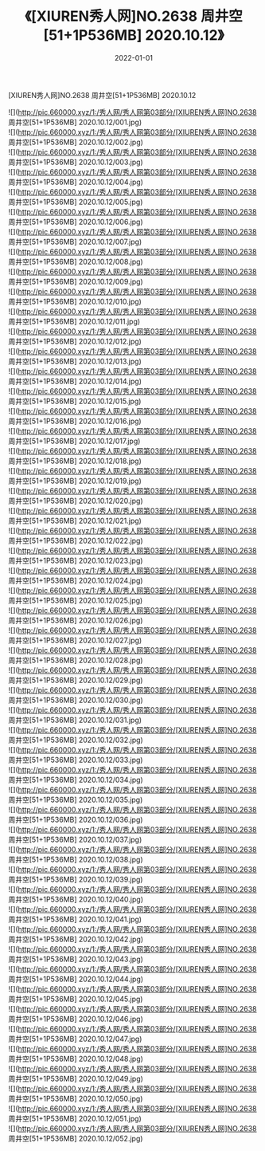 ﻿---
layout: post
title:  《[XIUREN秀人网]NO.2638 周井空[51+1P536MB] 2020.10.12》
date:   2022-01-01
img: http://pic.660000.xyz/1:/秀人网/秀人网第03部分/[XIUREN秀人网]NO.2638 周井空[51+1P536MB] 2020.10.12/000.jpg
categories: [美女, 清纯, 唯美]
---

[XIUREN秀人网]NO.2638 周井空[51+1P536MB] 2020.10.12

 ![](http://pic.660000.xyz/1:/秀人网/秀人网第03部分/[XIUREN秀人网]NO.2638 周井空[51+1P536MB] 2020.10.12/001.jpg) <br>![](http://pic.660000.xyz/1:/秀人网/秀人网第03部分/[XIUREN秀人网]NO.2638 周井空[51+1P536MB] 2020.10.12/002.jpg) <br>![](http://pic.660000.xyz/1:/秀人网/秀人网第03部分/[XIUREN秀人网]NO.2638 周井空[51+1P536MB] 2020.10.12/003.jpg) <br>![](http://pic.660000.xyz/1:/秀人网/秀人网第03部分/[XIUREN秀人网]NO.2638 周井空[51+1P536MB] 2020.10.12/004.jpg) <br>![](http://pic.660000.xyz/1:/秀人网/秀人网第03部分/[XIUREN秀人网]NO.2638 周井空[51+1P536MB] 2020.10.12/005.jpg) <br>![](http://pic.660000.xyz/1:/秀人网/秀人网第03部分/[XIUREN秀人网]NO.2638 周井空[51+1P536MB] 2020.10.12/006.jpg) <br>![](http://pic.660000.xyz/1:/秀人网/秀人网第03部分/[XIUREN秀人网]NO.2638 周井空[51+1P536MB] 2020.10.12/007.jpg) <br>![](http://pic.660000.xyz/1:/秀人网/秀人网第03部分/[XIUREN秀人网]NO.2638 周井空[51+1P536MB] 2020.10.12/008.jpg) <br>![](http://pic.660000.xyz/1:/秀人网/秀人网第03部分/[XIUREN秀人网]NO.2638 周井空[51+1P536MB] 2020.10.12/009.jpg) <br>![](http://pic.660000.xyz/1:/秀人网/秀人网第03部分/[XIUREN秀人网]NO.2638 周井空[51+1P536MB] 2020.10.12/010.jpg) <br>![](http://pic.660000.xyz/1:/秀人网/秀人网第03部分/[XIUREN秀人网]NO.2638 周井空[51+1P536MB] 2020.10.12/011.jpg) <br>![](http://pic.660000.xyz/1:/秀人网/秀人网第03部分/[XIUREN秀人网]NO.2638 周井空[51+1P536MB] 2020.10.12/012.jpg) <br>![](http://pic.660000.xyz/1:/秀人网/秀人网第03部分/[XIUREN秀人网]NO.2638 周井空[51+1P536MB] 2020.10.12/013.jpg) <br>![](http://pic.660000.xyz/1:/秀人网/秀人网第03部分/[XIUREN秀人网]NO.2638 周井空[51+1P536MB] 2020.10.12/014.jpg) <br>![](http://pic.660000.xyz/1:/秀人网/秀人网第03部分/[XIUREN秀人网]NO.2638 周井空[51+1P536MB] 2020.10.12/015.jpg) <br>![](http://pic.660000.xyz/1:/秀人网/秀人网第03部分/[XIUREN秀人网]NO.2638 周井空[51+1P536MB] 2020.10.12/016.jpg) <br>![](http://pic.660000.xyz/1:/秀人网/秀人网第03部分/[XIUREN秀人网]NO.2638 周井空[51+1P536MB] 2020.10.12/017.jpg) <br>![](http://pic.660000.xyz/1:/秀人网/秀人网第03部分/[XIUREN秀人网]NO.2638 周井空[51+1P536MB] 2020.10.12/018.jpg) <br>![](http://pic.660000.xyz/1:/秀人网/秀人网第03部分/[XIUREN秀人网]NO.2638 周井空[51+1P536MB] 2020.10.12/019.jpg) <br>![](http://pic.660000.xyz/1:/秀人网/秀人网第03部分/[XIUREN秀人网]NO.2638 周井空[51+1P536MB] 2020.10.12/020.jpg) <br>![](http://pic.660000.xyz/1:/秀人网/秀人网第03部分/[XIUREN秀人网]NO.2638 周井空[51+1P536MB] 2020.10.12/021.jpg) <br>![](http://pic.660000.xyz/1:/秀人网/秀人网第03部分/[XIUREN秀人网]NO.2638 周井空[51+1P536MB] 2020.10.12/022.jpg) <br>![](http://pic.660000.xyz/1:/秀人网/秀人网第03部分/[XIUREN秀人网]NO.2638 周井空[51+1P536MB] 2020.10.12/023.jpg) <br>![](http://pic.660000.xyz/1:/秀人网/秀人网第03部分/[XIUREN秀人网]NO.2638 周井空[51+1P536MB] 2020.10.12/024.jpg) <br>![](http://pic.660000.xyz/1:/秀人网/秀人网第03部分/[XIUREN秀人网]NO.2638 周井空[51+1P536MB] 2020.10.12/025.jpg) <br>![](http://pic.660000.xyz/1:/秀人网/秀人网第03部分/[XIUREN秀人网]NO.2638 周井空[51+1P536MB] 2020.10.12/026.jpg) <br>![](http://pic.660000.xyz/1:/秀人网/秀人网第03部分/[XIUREN秀人网]NO.2638 周井空[51+1P536MB] 2020.10.12/027.jpg) <br>![](http://pic.660000.xyz/1:/秀人网/秀人网第03部分/[XIUREN秀人网]NO.2638 周井空[51+1P536MB] 2020.10.12/028.jpg) <br>![](http://pic.660000.xyz/1:/秀人网/秀人网第03部分/[XIUREN秀人网]NO.2638 周井空[51+1P536MB] 2020.10.12/029.jpg) <br>![](http://pic.660000.xyz/1:/秀人网/秀人网第03部分/[XIUREN秀人网]NO.2638 周井空[51+1P536MB] 2020.10.12/030.jpg) <br>![](http://pic.660000.xyz/1:/秀人网/秀人网第03部分/[XIUREN秀人网]NO.2638 周井空[51+1P536MB] 2020.10.12/031.jpg) <br>![](http://pic.660000.xyz/1:/秀人网/秀人网第03部分/[XIUREN秀人网]NO.2638 周井空[51+1P536MB] 2020.10.12/032.jpg) <br>![](http://pic.660000.xyz/1:/秀人网/秀人网第03部分/[XIUREN秀人网]NO.2638 周井空[51+1P536MB] 2020.10.12/033.jpg) <br>![](http://pic.660000.xyz/1:/秀人网/秀人网第03部分/[XIUREN秀人网]NO.2638 周井空[51+1P536MB] 2020.10.12/034.jpg) <br>![](http://pic.660000.xyz/1:/秀人网/秀人网第03部分/[XIUREN秀人网]NO.2638 周井空[51+1P536MB] 2020.10.12/035.jpg) <br>![](http://pic.660000.xyz/1:/秀人网/秀人网第03部分/[XIUREN秀人网]NO.2638 周井空[51+1P536MB] 2020.10.12/036.jpg) <br>![](http://pic.660000.xyz/1:/秀人网/秀人网第03部分/[XIUREN秀人网]NO.2638 周井空[51+1P536MB] 2020.10.12/037.jpg) <br>![](http://pic.660000.xyz/1:/秀人网/秀人网第03部分/[XIUREN秀人网]NO.2638 周井空[51+1P536MB] 2020.10.12/038.jpg) <br>![](http://pic.660000.xyz/1:/秀人网/秀人网第03部分/[XIUREN秀人网]NO.2638 周井空[51+1P536MB] 2020.10.12/039.jpg) <br>![](http://pic.660000.xyz/1:/秀人网/秀人网第03部分/[XIUREN秀人网]NO.2638 周井空[51+1P536MB] 2020.10.12/040.jpg) <br>![](http://pic.660000.xyz/1:/秀人网/秀人网第03部分/[XIUREN秀人网]NO.2638 周井空[51+1P536MB] 2020.10.12/041.jpg) <br>![](http://pic.660000.xyz/1:/秀人网/秀人网第03部分/[XIUREN秀人网]NO.2638 周井空[51+1P536MB] 2020.10.12/042.jpg) <br>![](http://pic.660000.xyz/1:/秀人网/秀人网第03部分/[XIUREN秀人网]NO.2638 周井空[51+1P536MB] 2020.10.12/043.jpg) <br>![](http://pic.660000.xyz/1:/秀人网/秀人网第03部分/[XIUREN秀人网]NO.2638 周井空[51+1P536MB] 2020.10.12/044.jpg) <br>![](http://pic.660000.xyz/1:/秀人网/秀人网第03部分/[XIUREN秀人网]NO.2638 周井空[51+1P536MB] 2020.10.12/045.jpg) <br>![](http://pic.660000.xyz/1:/秀人网/秀人网第03部分/[XIUREN秀人网]NO.2638 周井空[51+1P536MB] 2020.10.12/046.jpg) <br>![](http://pic.660000.xyz/1:/秀人网/秀人网第03部分/[XIUREN秀人网]NO.2638 周井空[51+1P536MB] 2020.10.12/047.jpg) <br>![](http://pic.660000.xyz/1:/秀人网/秀人网第03部分/[XIUREN秀人网]NO.2638 周井空[51+1P536MB] 2020.10.12/048.jpg) <br>![](http://pic.660000.xyz/1:/秀人网/秀人网第03部分/[XIUREN秀人网]NO.2638 周井空[51+1P536MB] 2020.10.12/049.jpg) <br>![](http://pic.660000.xyz/1:/秀人网/秀人网第03部分/[XIUREN秀人网]NO.2638 周井空[51+1P536MB] 2020.10.12/050.jpg) <br>![](http://pic.660000.xyz/1:/秀人网/秀人网第03部分/[XIUREN秀人网]NO.2638 周井空[51+1P536MB] 2020.10.12/051.jpg) <br>![](http://pic.660000.xyz/1:/秀人网/秀人网第03部分/[XIUREN秀人网]NO.2638 周井空[51+1P536MB] 2020.10.12/052.jpg) <br>